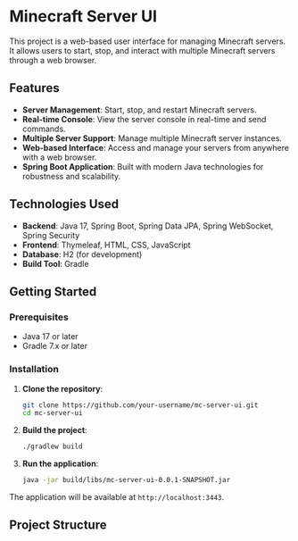 # Minecraft Server UI

This project is a web-based user interface for managing Minecraft servers. It allows users to start, stop, and interact with multiple Minecraft servers through a web browser.

## Features

-   **Server Management**: Start, stop, and restart Minecraft servers.
-   **Real-time Console**: View the server console in real-time and send commands.
-   **Multiple Server Support**: Manage multiple Minecraft server instances.
-   **Web-based Interface**: Access and manage your servers from anywhere with a web browser.
-   **Spring Boot Application**: Built with modern Java technologies for robustness and scalability.

## Technologies Used

-   **Backend**: Java 17, Spring Boot, Spring Data JPA, Spring WebSocket, Spring Security
-   **Frontend**: Thymeleaf, HTML, CSS, JavaScript
-   **Database**: H2 (for development)
-   **Build Tool**: Gradle

## Getting Started

### Prerequisites

-   Java 17 or later
-   Gradle 7.x or later

### Installation

1.  **Clone the repository**:
    ```bash
    git clone https://github.com/your-username/mc-server-ui.git
    cd mc-server-ui
    ```

2.  **Build the project**:
    ```bash
    ./gradlew build
    ```

3.  **Run the application**:
    ```bash
    java -jar build/libs/mc-server-ui-0.0.1-SNAPSHOT.jar
    ```

The application will be available at `http://localhost:3443`.

## Project Structure
